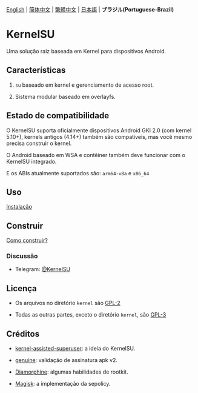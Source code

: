 [English](README.md) | [简体中文](README_CN.md) | 
[繁體中文](README_TW.md) | [日本語](README_JP.md) | **ブラジル(Portuguese-Brazil)**

# KernelSU

Uma solução raiz baseada em Kernel para dispositivos Android.

## Características

1. `su` baseado em kernel e gerenciamento de acesso root.

2. Sistema modular baseado em overlayfs.

## Estado de compatibilidade

O KernelSU suporta oficialmente dispositivos Android GKI 2.0 (com kernel 5.10+), kernels antigos (4.14+) também são compatíveis, mas você mesmo precisa construir o kernel.

O Android baseado em WSA e contêiner também deve funcionar com o KernelSU integrado.

E os ABIs atualmente suportados são: `arm64-v8a` e `x86_64`

## Uso

[Instalação](https://kernelsu.org/guide/installation.html)

## Construir

[Como construir?](https://kernelsu.org/guide/how-to-build.html)

### Discussão

- Telegram: [@KernelSU](https://t.me/KernelSU)

## Licença

- Os arquivos no diretório `kernel` são [GPL-2](https://www.gnu.org/licenses/old-licenses/gpl-2.0.en.html)

- Todas as outras partes, exceto o diretório `kernel`, são [GPL-3](https://www.gnu.org/licenses/gpl-3.0.html)

## Créditos

- [kernel-assisted-superuser](https://git.zx2c4.com/kernel-assisted-superuser/about/): a ideia do KernelSU.

- [genuine](https://github.com/brevent/genuine/): validação de assinatura apk v2.

- [Diamorphine](https://github.com/m0nad/Diamorphine): algumas habilidades de rootkit.

- [Magisk](https://github.com/topjohnwu/Magisk): a implementação da sepolicy.
